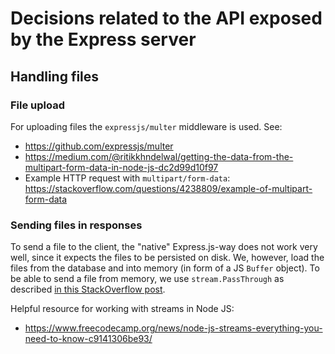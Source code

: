 # Decisions related to the API exposed by the Express server

## Handling files

### File upload

For uploading files the `expressjs/multer` middleware is used. See:

-   https://github.com/expressjs/multer
-   https://medium.com/@ritikkhndelwal/getting-the-data-from-the-multipart-form-data-in-node-js-dc2d99d10f97
-   Example HTTP request with `multipart/form-data`: https://stackoverflow.com/questions/4238809/example-of-multipart-form-data

### Sending files in responses

To send a file to the client, the "native" Express.js-way does not work very well, since it expects the files to be persisted on disk. We, however, load the files from the database and into memory (in form of a JS `Buffer` object). To be able to send a file from memory, we use `stream.PassThrough` as described [in this StackOverflow post](https://stackoverflow.com/questions/45922074/node-express-js-download-file-from-memory-filename-must-be-a-string).

Helpful resource for working with streams in Node JS:

-   https://www.freecodecamp.org/news/node-js-streams-everything-you-need-to-know-c9141306be93/
